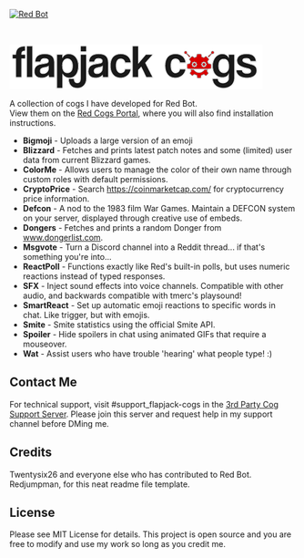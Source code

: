 [![Red Bot](https://img.shields.io/badge/Discord-Red%20Bot-red.svg)](https://github.com/Twentysix26/Red-DiscordBot)

&nbsp;

![FlapJack Cogs](https://raw.githubusercontent.com/ptoast/freecodecamp/master/portfolio/img/flapjackcogs_sm.png "FlapJack Cogs")

A collection of cogs I have developed for Red Bot.  
View them on the [Red Cogs Portal](https://cogs.red/cogs/flapjax/FlapJack-Cogs/), where you will also find installation instructions.

- **Bigmoji** - Uploads a large version of an emoji
- **Blizzard** - Fetches and prints latest patch notes and some (limited) user data from current Blizzard games.
- **ColorMe** - Allows users to manage the color of their own name through custom roles with default permissions.
- **CryptoPrice** - Search https://coinmarketcap.com/ for cryptocurrency price information.
- **Defcon** - A nod to the 1983 film War Games. Maintain a DEFCON system on your server, displayed through creative use of embeds.
- **Dongers** - Fetches and prints a random Donger from www.dongerlist.com.
- **Msgvote** - Turn a Discord channel into a Reddit thread... if that's something you're into...
- **ReactPoll** - Functions exactly like Red's built-in polls, but uses numeric reactions instead of typed responses.
- **SFX** - Inject sound effects into voice channels. Compatible with other audio, and backwards compatible with tmerc's playsound!
- **SmartReact** - Set up automatic emoji reactions to specific words in chat. Like trigger, but with emojis.
- **Smite** - Smite statistics using the official Smite API.
- **Spoiler** - Hide spoilers in chat using animated GIFs that require a mouseover.
- **Wat** - Assist users who have trouble 'hearing' what people type! :)

## Contact Me

For technical support, visit #support_flapjack-cogs in the [3rd Party Cog Support Server](https://discord.gg/GET4DVk).
Please join this server and request help in my support channel before DMing me.

## Credits

Twentysix26 and everyone else who has contributed to Red Bot.    
Redjumpman, for this neat readme file template.

## License

Please see MIT License for details. This project is open source and you are free to modify and use my work so long as you credit me.
